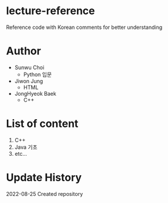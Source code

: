 # lecture-reference
Reference code with Korean comments for better understanding

# Author
* Sunwu Choi
  * Python 입문
* Jiwon Jung
  * HTML
* JongHyeok Baek
  * C++

# List of content
1. C++
2. Java 기초
3. etc...

# Update History
2022-08-25 Created repository
